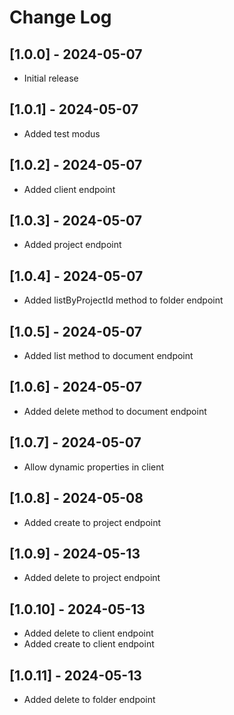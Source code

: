 # Change Log

## [1.0.0] - 2024-05-07

 - Initial release

## [1.0.1] - 2024-05-07

 - Added test modus

## [1.0.2] - 2024-05-07

 - Added client endpoint

## [1.0.3] - 2024-05-07

 - Added project endpoint

## [1.0.4] - 2024-05-07

 - Added listByProjectId method to folder endpoint

## [1.0.5] - 2024-05-07

 - Added list method to document endpoint

## [1.0.6] - 2024-05-07

 - Added delete method to document endpoint

## [1.0.7] - 2024-05-07

 - Allow dynamic properties in client

## [1.0.8] - 2024-05-08

 - Added create to project endpoint

## [1.0.9] - 2024-05-13

 - Added delete to project endpoint

## [1.0.10] - 2024-05-13

 - Added delete to client endpoint
 - Added create to client endpoint

## [1.0.11] - 2024-05-13

 - Added delete to folder endpoint
